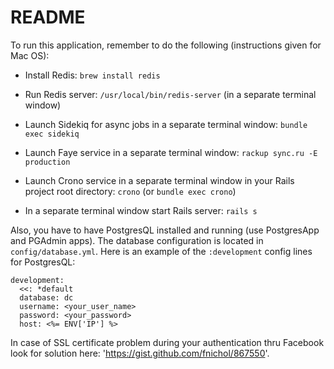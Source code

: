 # README

To run this application, remember to do the following (instructions given for Mac OS):

* Install Redis: `brew install redis`

* Run Redis server: `/usr/local/bin/redis-server` (in a separate terminal window)

* Launch Sidekiq for async jobs in a separate terminal window: `bundle exec sidekiq`

* Launch Faye service in a separate terminal window: `rackup sync.ru -E production`

* Launch Crono service in a separate terminal window in your Rails project root directory: `crono` (or `bundle exec crono`)

* In a separate terminal window start Rails server: `rails s`


Also, you have to have PostgresQL installed and running (use PostgresApp and PGAdmin apps). The database configuration is located in `config/database.yml`. Here is an example of the `:development` config lines for PostgresQL:

```
development:
  <<: *default
  database: dc
  username: <your_user_name>
  password: <your_password>
  host: <%= ENV['IP'] %>
```
In case of SSL certificate problem during your authentication thru Facebook look for solution here: 'https://gist.github.com/fnichol/867550'.